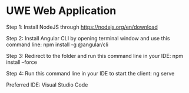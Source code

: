 # UWE Web Application

Step 1: Install NodeJS through https://nodejs.org/en/download

Step 2: Install Angular CLI by opening terminal window and use this command line:
npm install -g @angular/cli

Step 3: Redirect to the folder and run this command line in your IDE: 
npm install –force

Step 4: Run this command line in your IDE to start the client: 
ng serve

Preferred IDE: Visual Studio Code
